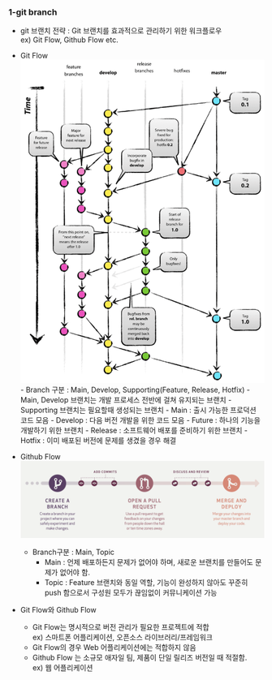 ### 1-git branch

- git 브랜치 전략 : Git 브랜치를 효과적으로 관리하기 위한 워크플로우  
  ex) Git Flow, Github Flow etc.
- Git Flow
  ![git-flow](/image/etc/git-flow.png) - Branch 구분 : Main, Develop, Supporting(Feature, Release, Hotfix) - Main, Develop 브랜치는 개발 프로세스 전반에 걸쳐 유지되는 브랜치 - Supporting 브랜치는 필요할때 생성되는 브랜치 - Main : 출시 가능한 프로덕션 코드 모음 - Develop : 다음 버전 개발을 위한 코드 모음 - Future : 하나의 기능을 개발하기 위한 브랜치 - Release : 소프트웨어 배포를 준비하기 위한 브랜치 - Hotfix : 이미 배포된 버전에 문제를 생겼을 경우 해결

- Github Flow  
  ![github-flow](/image/etc/github-flow.png)
  - Branch구분 : Main, Topic
    - Main : 언제 배포하든지 문제가 없어야 하며, 새로운 브랜치를 만들어도 문제가 없어야 함.
    - Topic : Feature 브랜치와 동일 역할, 기능이 완성하지 않아도 꾸준히 push 함으로서 구성원 모두가 끊임없이 커뮤니케이션 가능
- Git Flow와 Github Flow
  - Git Flow는 명시적으로 버전 관리가 필요한 프로젝트에 적합  
    ex) 스마트폰 어플리케이션, 오픈소스 라이브러리/프레임워크
  - Git Flow의 경우 Web 어플리케이션에는 적합하지 않음
  - Github Flow 는 소규모 애자일 팀, 제품이 단일 릴리즈 버전일 때 적절함.  
    ex) 웹 어플리케이션

